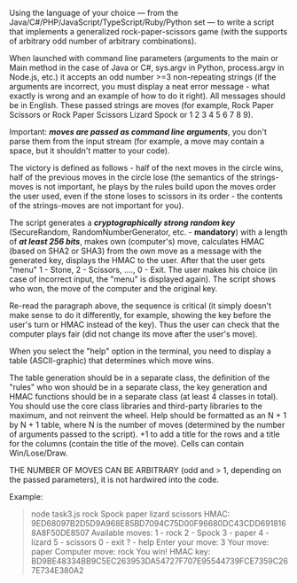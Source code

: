 Using the language of your choice — from the Java/C#/PHP/JavaScript/TypeScript/Ruby/Python set — to write a script that implements a generalized rock-paper-scissors game (with the supports of arbitrary odd number of arbitrary combinations).

When launched with command line parameters (arguments to the main or Main method in the case of Java or C#, sys.argv in Python, process.argv in Node.js, etc.) it accepts an odd number >=3 non-repeating strings (if the arguments are incorrect, you must display a neat error message - what exactly is wrong and an example of how to do it right). All messages should be in English. These passed strings are moves (for example, Rock Paper Scissors or Rock Paper Scissors Lizard Spock or 1 2 3 4 5 6 7 8 9).

Important: **_moves are passed as command line arguments_**, you don't parse them from the input stream (for example, a move may contain a space, but it shouldn't matter to your code).

The victory is defined as follows - half of the next moves in the circle wins, half of the previous moves in the circle lose (the semantics of the strings-moves is not important, he plays by the rules build upon the moves order the user used, even if the stone loses to scissors in its order - the contents of the strings-moves are not important for you).

The script generates a **_cryptographically strong random key_** (SecureRandom, RandomNumberGenerator, etc. - **mandatory**) with a length of **_at least 256 bits_**, makes own (computer's) move, calculates HMAC (based on SHA2 or SHA3) from the own move as a message with the generated key, displays the HMAC to the user. After that the user gets "menu" 1 - Stone, 2 - Scissors, ...., 0 - Exit. The user makes his choice (in case of incorrect input, the "menu" is displayed again). The script shows who won, the move of the computer and the original key.

Re-read the paragraph above, the sequence is critical (it simply doesn't make sense to do it differently, for example, showing the key before the user's turn or HMAC instead of the key).
Thus the user can check that the computer plays fair (did not change its move after the user's move).

When you select the "help" option in the terminal, you need to display a table (ASCII-graphic) that determines which move wins.

The table generation should be in a separate class, the definition of the "rules" who won should be in a separate class, the key generation and HMAC functions should be in a separate class (at least 4 classes in total). You should use the core class libraries and third-party libraries to the maximum, and not reinvent the wheel. Help should be formatted as an N + 1 by N + 1 table, where N is the number of moves (determined by the number of arguments passed to the script). +1 to add a title for the rows and a title for the columns (contain the title of the move). Cells can contain Win/Lose/Draw.

THE NUMBER OF MOVES CAN BE ARBITRARY (odd and > 1, depending on the passed parameters), it is not hardwired into the code.

Example:

> node task3.js rock Spock paper lizard scissors
> HMAC: 9ED68097B2D5D9A968E85BD7094C75D00F96680DC43CDD6918168A8F50DE8507
> Available moves:
> 1 - rock
> 2 - Spock
> 3 - paper
> 4 - lizard
> 5 - scissors
> 0 - exit
> ? - help
> Enter your move: 3
> Your move: paper
> Computer move: rock
> You win!
> HMAC key: BD9BE48334BB9C5EC263953DA54727F707E95544739FCE7359C267E734E380A2
